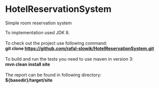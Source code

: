 # HotelReservationSystem
Simple room reservation system<BR>

To implementation used JDK 8.<BR><BR>
To check out the project use following command: <br />
<b>git clone https://github.com/rafal-slowik/HotelReservationSystem.git</b>
<br /><br />
To build and run the tests you need to use maven in version 3:<br />
<b>mvn clean install site</b><br/><br/>
The report can be found in following directory:<br />
<b>${basedir}/target/site</b>




 
